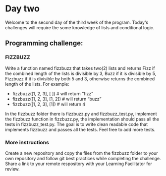 # Day two
Welcome to the second day of the third week of the program. Today's challenges will require the some knowledge of lists and conditional logic. 

## Programming challenge:
### FIZZBUZZ
Write a function named fizzbuzz that takes two(2) lists  and returns Fizz if the combined length of the lists is divisible by 3,  Buzz if it is divisible by 5, Fizzbuzz if it is divisible by both 5 and 3, otherwise returns the combined length of the lists.
For example:
- fizzbuzz([1, 2, 3], [ ])    # will return “fizz”
- fizzbuzz([1, 2, 3], [1, 2])  # will return “buzz”  
- fizzbuzz([1, 2, 3], [1]) # will return 4 

In the fizzbuzz folder there is fizzbuzz.py and fizzbuzz_test.py, implement the fizzbuzz function in fizzbuzz.py, the implementation should pass all the tests in fizzbuzz_test.py. The goal is to write clean readable code that implements fizzbuzz and passes all the tests.
Feel free to add more tests.

### More instructions
Create a new repository and copy the files from the fizzbuzz folder to your own repository and follow git best practices while completing the challenge. Share a link to your remote respository with your Learning Facilitator for review.
